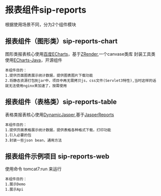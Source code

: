 报表组件sip-reports
===================================
根据使用场景不同，分为2个组件模块

  
报表组件（图形类）sip-reports-chart
-----------------------------------
图形类报表核心使用[百度ECharts](http://echarts.baidu.com/)，基于[ZRender](http://ecomfe.github.io/zrender),一个canvase类库
封装工具类使用[ECharts-Java](http://git.oschina.net/free/ECharts)，开源组件

	本组件目的：
	1.提供页面图表展示统计数据，提供图表图片下载功能
	2.将静态资源打包到jar中，项目中再无需拷贝js，css文件(Servlet3特性),当时这样的话就无法使用nginx来加速了，按需使用


报表组件（表格类）sip-reports-table
-----------------------------------
表格类报表核心使用[DynamicJasper](http://dynamicjasper.com/),基于[JasperReports](http://community.jaspersoft.com/project/jasperreports-library)

	本组件目的：
	1.提供页面表格展示统计数据，提供表格各种格式下载，打印功能
	1.引入必要的包
	3.封装一些json bean，通用方法


报表组件示例项目 sip-reports-web
-----------------------------------
使用命令 tomcat7:run 来运行

	本组件目的：
	1.展示Demo
	1.展示Api	
